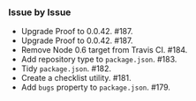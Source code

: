 ### Issue by Issue

 * Upgrade Proof to 0.0.42. #187.
 * Upgrade Proof to 0.0.42. #187.
 * Remove Node 0.6 target from Travis CI. #184.
 * Add repository type to `package.json`. #183.
 * Tidy `package.json`. #182.
 * Create a checklist utility. #181.
 * Add `bugs` property to `package.json`. #179.
